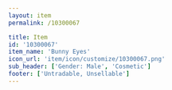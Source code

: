 ```yaml
---
layout: item
permalink: /10300067

title: Item
id: '10300067'
item_name: 'Bunny Eyes'
icon_url: 'item/icon/customize/10300067.png'
sub_header: ['Gender: Male', 'Cosmetic']
footer: ['Untradable, Unsellable']
---
```

